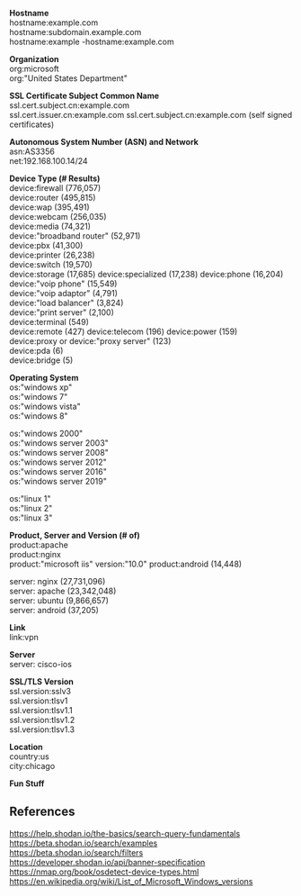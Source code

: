 **Hostname**  
hostname:example.com  
hostname:subdomain.example.com  
hostname:example -hostname:example.com  


**Organization**  
org:microsoft  
org:"United States Department"    


**SSL Certificate Subject Common Name**  
ssl.cert.subject.cn:example.com  
ssl.cert.issuer.cn:example.com ssl.cert.subject.cn:example.com (self signed certificates)  


**Autonomous System Number (ASN) and Network**  
asn:AS3356  
net:192.168.100.14/24  


**Device Type (# Results)**  
device:firewall (776,057)  
device:router (495,815)  
device:wap (395,491)  
device:webcam (256,035)  
device:media (74,321)  
device:"broadband router" (52,971)  
device:pbx (41,300)  
device:printer (26,238)  
device:switch (19,570)  
device:storage (17,685)
device:specialized (17,238)
device:phone (16,204)  
device:"voip phone" (15,549)  
device:"voip adaptor" (4,791)  
device:"load balancer" (3,824)  
device:"print server" (2,100)  
device:terminal (549)  
device:remote (427) 
device:telecom (196)
device:power (159)  
device:proxy or device:"proxy server" (123)  
device:pda (6)  
device:bridge (5)  


**Operating System**  
os:"windows xp"  
os:"windows 7"  
os:"windows vista"  
os:"windows 8"  


os:"windows 2000"  
os:"windows server 2003"  
os:"windows server 2008"  
os:"windows server 2012"  
os:"windows server 2016"  
os:"windows server 2019"  


os:"linux 1"  
os:"linux 2"  
os:"linux 3"  


**Product, Server and Version (# of)**  
product:apache  
product:nginx  
product:"microsoft iis" version:"10.0"
product:android (14,448)  

server: nginx (27,731,096)  
server: apache (23,342,048)  
server: ubuntu (9,866,657)  
server: android (37,205)  




**Link**  
link:vpn



**Server**  
server: cisco-ios




**SSL/TLS Version**  
ssl.version:sslv3  
ssl.version:tlsv1  
ssl.version:tlsv1.1  
ssl.version:tlsv1.2  
ssl.version:tlsv1.3  



**Location**  
country:us  
city:chicago  




**Fun Stuff**







## References ##
https://help.shodan.io/the-basics/search-query-fundamentals  
https://beta.shodan.io/search/examples  
https://beta.shodan.io/search/filters  
https://developer.shodan.io/api/banner-specification  
https://nmap.org/book/osdetect-device-types.html  
https://en.wikipedia.org/wiki/List_of_Microsoft_Windows_versions
